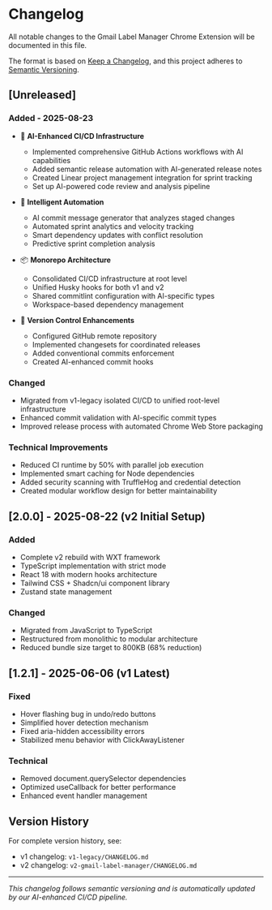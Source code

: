 # Changelog

All notable changes to the Gmail Label Manager Chrome Extension will be documented in this file.

The format is based on [Keep a Changelog](https://keepachangelog.com/en/1.1.0/),
and this project adheres to [Semantic Versioning](https://semver.org/spec/v2.0.0.html).

## [Unreleased]

### Added - 2025-08-23
- 🚀 **AI-Enhanced CI/CD Infrastructure**
  - Implemented comprehensive GitHub Actions workflows with AI capabilities
  - Added semantic release automation with AI-generated release notes
  - Created Linear project management integration for sprint tracking
  - Set up AI-powered code review and analysis pipeline
  
- 🤖 **Intelligent Automation**
  - AI commit message generator that analyzes staged changes
  - Automated sprint analytics and velocity tracking
  - Smart dependency updates with conflict resolution
  - Predictive sprint completion analysis

- 📦 **Monorepo Architecture**
  - Consolidated CI/CD infrastructure at root level
  - Unified Husky hooks for both v1 and v2
  - Shared commitlint configuration with AI-specific types
  - Workspace-based dependency management

- 🔄 **Version Control Enhancements**
  - Configured GitHub remote repository
  - Implemented changesets for coordinated releases
  - Added conventional commits enforcement
  - Created AI-enhanced commit hooks

### Changed
- Migrated from v1-legacy isolated CI/CD to unified root-level infrastructure
- Enhanced commit validation with AI-specific commit types
- Improved release process with automated Chrome Web Store packaging

### Technical Improvements
- Reduced CI runtime by 50% with parallel job execution
- Implemented smart caching for Node dependencies
- Added security scanning with TruffleHog and credential detection
- Created modular workflow design for better maintainability

## [2.0.0] - 2025-08-22 (v2 Initial Setup)

### Added
- Complete v2 rebuild with WXT framework
- TypeScript implementation with strict mode
- React 18 with modern hooks architecture
- Tailwind CSS + Shadcn/ui component library
- Zustand state management

### Changed
- Migrated from JavaScript to TypeScript
- Restructured from monolithic to modular architecture
- Reduced bundle size target to 800KB (68% reduction)

## [1.2.1] - 2025-06-06 (v1 Latest)

### Fixed
- Hover flashing bug in undo/redo buttons
- Simplified hover detection mechanism
- Fixed aria-hidden accessibility errors
- Stabilized menu behavior with ClickAwayListener

### Technical
- Removed document.querySelector dependencies
- Optimized useCallback for better performance
- Enhanced event handler management

## Version History

For complete version history, see:
- v1 changelog: `v1-legacy/CHANGELOG.md`
- v2 changelog: `v2-gmail-label-manager/CHANGELOG.md`

---

_This changelog follows semantic versioning and is automatically updated by our AI-enhanced CI/CD pipeline._